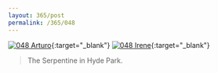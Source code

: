 ```yaml
---
layout: 365/post
permalink: /365/048
---
```


[![048 Arturo](https://c1.staticflickr.com/1/393/20252948789_cb9e0743f3_c.jpg)](https://www.flickr.com/photos/131440297@N08/20252948789/){:target="_blank"}
[![048 Irene](https://c1.staticflickr.com/1/527/20221773940_64f9674572_c.jpg)](https://www.flickr.com/photos/25124902@N04/20221773940/){:target="_blank"}


> The Serpentine in Hyde Park.

>

